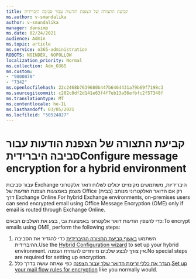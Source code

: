 ```yaml
---
title: קביעת התצורה של הצפנת הודעות עבור סביבה היברידית
ms.author: v-smandalika
author: v-smandalika
manager: dansimp
ms.date: 02/24/2021
audience: Admin
ms.topic: article
ms.service: o365-administration
ROBOTS: NOINDEX, NOFOLLOW
localization_priority: Normal
ms.collection: Adm_O365
ms.custom:
- "9000078"
- "7342"
ms.openlocfilehash: 22c2468b7639680b447b6464431a79b69f7198c3
ms.sourcegitcommit: c202c0df2d141e63f4f7eb13a56efbfc2f57348f
ms.translationtype: MT
ms.contentlocale: he-IL
ms.lasthandoff: 03/05/2021
ms.locfileid: "50524827"
---
```

# <a name="configure-message-encryption-for-a-hybrid-environment"></a><span data-ttu-id="8f4f9-102">קביעת התצורה של הצפנת הודעות עבור סביבה היברידית</span><span class="sxs-lookup"><span data-stu-id="8f4f9-102">Configure message encryption for a hybrid environment</span></span>

<span data-ttu-id="8f4f9-103">עבור סביבות Exchange היברידיות, משתמשים מקומיים יכולים לשלוח דואר אלקטרוני מוצפן באמצעות הצפנת הודעות של Office (בבית) רק אם הדואר האלקטרוני מנותב דרך Exchange Online.</span><span class="sxs-lookup"><span data-stu-id="8f4f9-103">For hybrid Exchange environments, on-premises users can send encrypted email using Office Message Encryption (OME) only if email is routed through Exchange Online.</span></span>

<span data-ttu-id="8f4f9-104">כדי להצפין הודעות דואר אלקטרוני באמצעות גבי, בצע את השלבים הבאים:</span><span class="sxs-lookup"><span data-stu-id="8f4f9-104">To encrypt emails using OME, perform the following steps:</span></span>

1. <span data-ttu-id="8f4f9-105">השתמש [באשף קביעת התצורה ההיברידית](https://docs.microsoft.com/Exchange/hybrid-configuration-wizard) כדי להגדיר את הסביבה ההיברידית.</span><span class="sxs-lookup"><span data-stu-id="8f4f9-105">Use the [Hybrid Configuration wizard](https://docs.microsoft.com/Exchange/hybrid-configuration-wizard) to set up your hybrid environment.</span></span> <span data-ttu-id="8f4f9-106">אין צורך לבצע שלבים מיוחדים להגדרת הצפנה.</span><span class="sxs-lookup"><span data-stu-id="8f4f9-106">No special steps are required for setting up encryption.</span></span>
2. <span data-ttu-id="8f4f9-107">[הגדר את כללי זרימת הדואר שלך עבור הצפנה](https://docs.microsoft.com/microsoft-365/compliance/define-mail-flow-rules-to-encrypt-email) כפי שאתה עושה בדרך כלל.</span><span class="sxs-lookup"><span data-stu-id="8f4f9-107">[Set up your mail flow rules for encryption](https://docs.microsoft.com/microsoft-365/compliance/define-mail-flow-rules-to-encrypt-email) like you normally would.</span></span>


